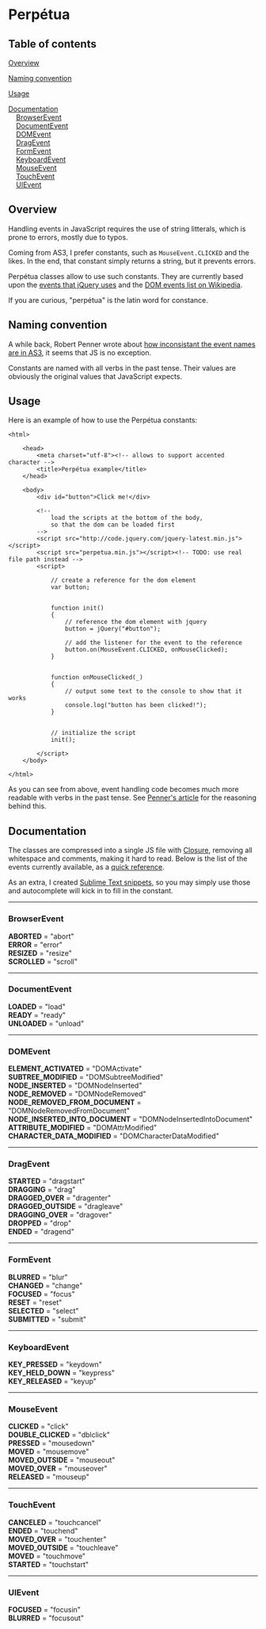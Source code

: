 # Perpétua

## Table of contents

[Overview](https://github.com/jansensan/perpetuajs#overview)  

[Naming convention](https://github.com/jansensan/perpetuajs#naming-convention)  

[Usage](https://github.com/jansensan/perpetuajs#usage)

[Documentation](https://github.com/jansensan/perpetuajs#documentation)  
&nbsp;&nbsp;&nbsp;&nbsp;[BrowserEvent](https://github.com/jansensan/perpetuajs#browserevent)  
&nbsp;&nbsp;&nbsp;&nbsp;[DocumentEvent](https://github.com/jansensan/perpetuajs#documentevent)  
&nbsp;&nbsp;&nbsp;&nbsp;[DOMEvent](https://github.com/jansensan/perpetuajs#domevent)  
&nbsp;&nbsp;&nbsp;&nbsp;[DragEvent](https://github.com/jansensan/perpetuajs#dragevent)  
&nbsp;&nbsp;&nbsp;&nbsp;[FormEvent](https://github.com/jansensan/perpetuajs#formevent)  
&nbsp;&nbsp;&nbsp;&nbsp;[KeyboardEvent](https://github.com/jansensan/perpetuajs#keyboardevent)  
&nbsp;&nbsp;&nbsp;&nbsp;[MouseEvent](https://github.com/jansensan/perpetuajs#mouseevent)  
&nbsp;&nbsp;&nbsp;&nbsp;[TouchEvent](https://github.com/jansensan/perpetuajs#touchevent)  
&nbsp;&nbsp;&nbsp;&nbsp;[UIEvent](https://github.com/jansensan/perpetuajs#uievent)  

## Overview

Handling events in JavaScript requires the use of string litterals, which is prone to errors, mostly due to typos.

Coming from AS3, I prefer constants, such as `MouseEvent.CLICKED` and the likes. In the end, that constant simply returns a string, but it prevents errors.

Perpétua classes allow to use such constants. They are currently based upon the [events that jQuery uses](http://api.jquery.com/category/events/) and the [DOM events list on Wikipedia](http://en.wikipedia.org/wiki/DOM_events).

If you are curious, "perpétua" is the latin word for constance.


## Naming convention

A while back, Robert Penner wrote about [how inconsistant the event names are in AS3](http://flashblog.robertpenner.com/2009/08/my-critique-of-as3-events-part-1.html), it seems that JS is no exception.

Constants are named with all verbs in the past tense. Their values are obviously the original values that JavaScript expects.


## Usage

Here is an example of how to use the Perpétua constants:

	<html>
		
		<head>
			<meta charset="utf-8"><!-- allows to support accented character -->
			<title>Perpétua example</title>
		</head>
		
		<body>
			<div id="button">Click me!</div>
			
			<!-- 
				load the scripts at the bottom of the body, 
				so that the dom can be loaded first
			-->
			<script src="http://code.jquery.com/jquery-latest.min.js"></script>
			<script src="perpetua.min.js"></script><!-- TODO: use real file path instead -->
			<script>
				
				// create a reference for the dom element
				var button;


				function init()
				{
					// reference the dom element with jquery
					button = jQuery("#button");
					
					// add the listener for the event to the reference
					button.on(MouseEvent.CLICKED, onMouseClicked);
				}
				

				function onMouseClicked(_)
				{
					// output some text to the console to show that it works
					console.log("button has been clicked!");
				}
				
				
				// initialize the script
				init();
				
			</script>
		</body>
		
	</html>


As you can see from above, event handling code becomes much more readable with verbs in the past tense. See [Penner's article](http://flashblog.robertpenner.com/2009/08/my-critique-of-as3-events-part-1.html) for the reasoning behind this.


## Documentation

The classes are compressed into a single JS file with [Closure](http://closure-compiler.appspot.com/), removing all whitespace and comments, making it hard to read. Below is the list of the events currently available, as a [quick reference](https://github.com/jansensan/perpetuajs#documentation).

As an extra, I created [Sublime Text snippets](https://github.com/jansensan/perpetua/tree/master/extras/perpetua-sublime-snippets), so you may simply use those and autocomplete will kick in to fill in the constant.


---
### BrowserEvent

**ABORTED** = "abort"  
**ERROR** = "error"  
**RESIZED** = "resize"  
**SCROLLED** = "scroll"


---
### DocumentEvent

**LOADED** = "load"  
**READY** = "ready"  
**UNLOADED** = "unload"  


---
### DOMEvent

**ELEMENT_ACTIVATED** = "DOMActivate"  
**SUBTREE_MODIFIED** = "DOMSubtreeModified"  
**NODE_INSERTED** = "DOMNodeInserted"  
**NODE_REMOVED** = "DOMNodeRemoved"  
**NODE_REMOVED_FROM_DOCUMENT** = "DOMNodeRemovedFromDocument"  
**NODE_INSERTED_INTO_DOCUMENT** = "DOMNodeInsertedIntoDocument"  
**ATTRIBUTE_MODIFIED** = "DOMAttrModified"  
**CHARACTER_DATA_MODIFIED** = "DOMCharacterDataModified"  


---
### DragEvent

**STARTED** = "dragstart"  
**DRAGGING** = "drag"  
**DRAGGED_OVER** = "dragenter"  
**DRAGGED_OUTSIDE** = "dragleave"  
**DRAGGING_OVER** = "dragover"  
**DROPPED** = "drop"  
**ENDED** = "dragend"  


---
### FormEvent

**BLURRED** = "blur"  
**CHANGED** = "change"  
**FOCUSED** = "focus"  
**RESET** = "reset"  
**SELECTED** = "select"  
**SUBMITTED** = "submit"  


---
### KeyboardEvent

**KEY_PRESSED** = "keydown"  
**KEY_HELD_DOWN** = "keypress"  
**KEY_RELEASED** = "keyup"  


---
### MouseEvent

**CLICKED** = "click"  
**DOUBLE_CLICKED** = "dblclick"  
**PRESSED** = "mousedown"  
**MOVED** = "mousemove"  
**MOVED_OUTSIDE** = "mouseout"  
**MOVED_OVER** = "mouseover"  
**RELEASED** = "mouseup"  


---
### TouchEvent

**CANCELED** = "touchcancel"  
**ENDED** = "touchend"  
**MOVED_OVER** = "touchenter"  
**MOVED_OUTSIDE** = "touchleave"  
**MOVED** = "touchmove"  
**STARTED** = "touchstart"  


---
### UIEvent

**FOCUSED** = "focusin"  
**BLURRED** = "focusout"  